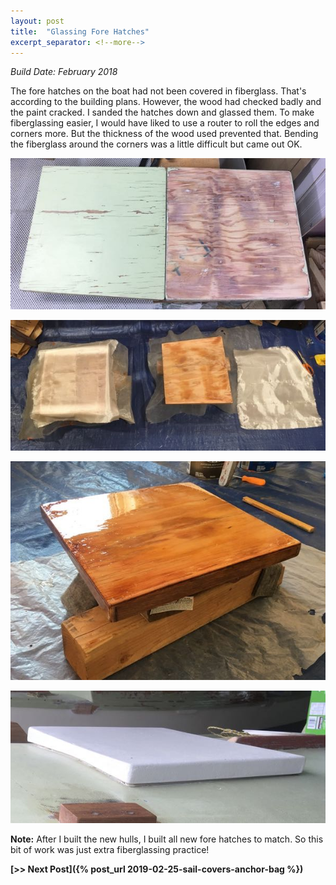 ```yaml
---
layout: post
title:  "Glassing Fore Hatches"
excerpt_separator: <!--more-->
---
```


*Build Date: February 2018*

The fore hatches on the boat had not been covered in fiberglass. That's according to the building plans. However, the wood had checked badly and the paint cracked. I sanded the hatches down and glassed them. To make fiberglassing easier, I would have liked to use a router to roll the edges and corners more. But the thickness of the wood used prevented that. Bending the fiberglass around the corners was a little difficult but came out OK.

<!--more-->

![Original Hatches](/assets/images/forehatches-original.jpg)

![Glassing Hatches](/assets/images/forehatches-glassing.jpg)

![Glassed Hatches](/assets/images/forehatches-glassed.jpg)

![Painted Hatches](/assets/images/forehatches-painted.jpg)

**Note:** After I built the new hulls, I built all new fore hatches to match. So this bit of work was just extra fiberglassing practice!

**[>> Next Post]({% post_url 2019-02-25-sail-covers-anchor-bag %})**
